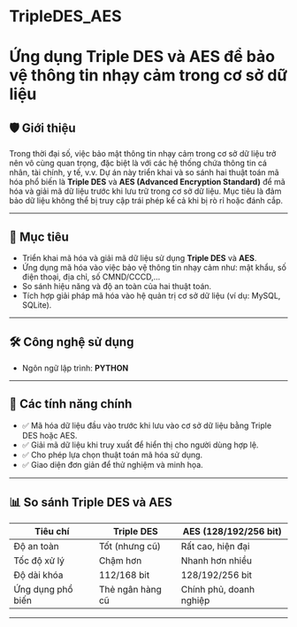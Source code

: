 # TripleDES_AES
# Ứng dụng Triple DES và AES để bảo vệ thông tin nhạy cảm trong cơ sở dữ liệu

## 🛡️ Giới thiệu

Trong thời đại số, việc bảo mật thông tin nhạy cảm trong cơ sở dữ liệu trở nên vô cùng quan trọng, đặc biệt là với các hệ thống chứa thông tin cá nhân, tài chính, y tế, v.v. Dự án này triển khai và so sánh hai thuật toán mã hóa phổ biến là **Triple DES** và **AES (Advanced Encryption Standard)** để mã hóa và giải mã dữ liệu trước khi lưu trữ trong cơ sở dữ liệu. Mục tiêu là đảm bảo dữ liệu không thể bị truy cập trái phép kể cả khi bị rò rỉ hoặc đánh cắp.

---

## 📌 Mục tiêu

- Triển khai mã hóa và giải mã dữ liệu sử dụng **Triple DES** và **AES**.
- Ứng dụng mã hóa vào việc bảo vệ thông tin nhạy cảm như: mật khẩu, số điện thoại, địa chỉ, số CMND/CCCD,...
- So sánh hiệu năng và độ an toàn của hai thuật toán.
- Tích hợp giải pháp mã hóa vào hệ quản trị cơ sở dữ liệu (ví dụ: MySQL, SQLite).

---

## 🛠️ Công nghệ sử dụng

- Ngôn ngữ lập trình: **PYTHON**

---

## 🔐 Các tính năng chính

- ✅ Mã hóa dữ liệu đầu vào trước khi lưu vào cơ sở dữ liệu bằng Triple DES hoặc AES.
- ✅ Giải mã dữ liệu khi truy xuất để hiển thị cho người dùng hợp lệ.
- ✅ Cho phép lựa chọn thuật toán mã hóa sử dụng.
- ✅ Giao diện đơn giản để thử nghiệm và minh họa.

---

## 📊 So sánh Triple DES và AES

| Tiêu chí          | Triple DES       | AES (128/192/256 bit)   |
| ----------------- | ---------------- | ----------------------- |
| Độ an toàn        | Tốt (nhưng cũ)   | Rất cao, hiện đại       |
| Tốc độ xử lý      | Chậm hơn         | Nhanh hơn nhiều         |
| Độ dài khóa       | 112/168 bit      | 128/192/256 bit         |
| Ứng dụng phổ biến | Thẻ ngân hàng cũ | Chính phủ, doanh nghiệp |

---



